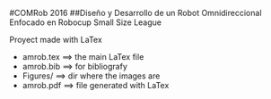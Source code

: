 #COMRob 2016
##Diseño y Desarrollo de un Robot Omnidireccional Enfocado en Robocup Small Size League

Proyect made with LaTex

- amrob.tex 	==>    the main LaTex file
- amrob.bib 	==>    for bibliografy
- Figures/    ==> 	dir where the images are
- amrob.pdf   ==>  	file generated with LaTex 


